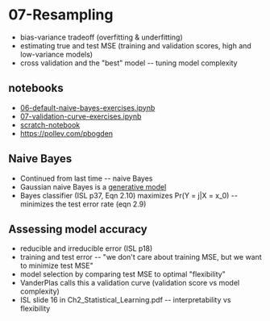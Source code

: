 # 07-Resampling

* bias-variance tradeoff (overfitting & underfitting)
* estimating true and test MSE (training and validation scores, high and low-variance models)
* cross validation and the "best" model -- tuning model complexity

## notebooks

* [06-default-naive-bayes-exercises.ipynb](https://colab.research.google.com/drive/1VIB7_4mLNiGCOI7f3EkEEQmLA2r-B7Z_)
* [07-validation-curve-exercises.ipynb](https://colab.research.google.com/drive/1FcNLs5iN2rwCkyK-odHe-1sMeOepKoEp)
* [scratch-notebook](https://colab.research.google.com/drive/1H4sj-XdST_PqBXQTrkutsamSFrOs2wNG)
* https://pollev.com/pbogden

## Naive Bayes

* Continued from last time -- naive Bayes
* Gaussian naive Bayes is a [generative model](https://github.com/jakevdp/PythonDataScienceHandbook/blob/master/notebooks/05.05-Naive-Bayes.ipynb)
* Bayes classifier (ISL p37, Eqn 2.10) maximizes Pr(Y = j|X = x_0) -- minimizes the test error rate (eqn 2.9)

## Assessing model accuracy

* reducible and irreducible error (ISL p18)
* training and test error -- "we don't care about training MSE, but we want to minimize test MSE"
* model selection by comparing test MSE to optimal "flexibility"
* VanderPlas calls this a validation curve (validation score vs model complexity)
* ISL slide 16 in Ch2_Statistical_Learning.pdf -- interpretability vs flexibility
